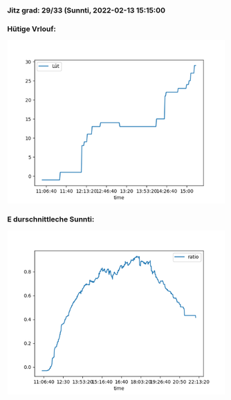 ### Jitz grad: 29/33 (Sunnti, 2022-02-13 15:15:00

### Hütige Vrlouf:
![Graph](Today.png)

### E durschnittleche Sunnti:
![Graph](Sunnti.png)
